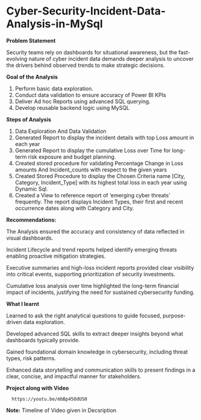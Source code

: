 # Cyber-Security-Incident-Data-Analysis-in-MySql

**Problem Statement**

Security teams rely on dashboards for situational awareness, but the fast-evolving nature of cyber incident data demands deeper analysis 
to uncover the drivers behind observed trends to make strategic decisions.

**Goal of the Analysis**

1. Perform basic data exploration.
2. Conduct data validation to ensure accuracy of Power BI KPIs
3. Deliver Ad hoc Reports using advanced SQL querying.
4. Develop reusable backend logic using MySQL

**Steps of Analysis**

1. Data Exploration And Data Validation
2. Generated Report to display the incident details with top Loss amount in each year
3. Generated Report to display the cumulative Loss over Time for long-term risk exposure and budget planning.
4. Created stored procedure for validating Percentage Change in  Loss amounts And Incident_counts with respect to the given years
5. Created Stored Procedure to display the Chosen Criteria name [City, Category, Incident_Type]  with its highest total loss in each year using Dynamic Sql.
6. Created a View to reference report of ‘emerging cyber threats’ frequently.
   The report displays Incident Types, their first and recent occurrence dates along with Category and City.
 
**Recommendations:**

The Analysis ensured the accuracy and consistency of data reflected in visual dashboards.

Incident Lifecycle and trend reports helped identify emerging threats enabling proactive mitigation strategies.

Executive summaries and high-loss incident reports provided clear visibility into critical events, supporting prioritization of security investments.

Cumulative loss analysis over time highlighted the long-term financial impact of incidents, justifying the need for sustained cybersecurity funding.

**What I learnt**

Learned to ask the right analytical questions to guide focused, purpose-driven data exploration.

Developed advanced SQL skills to extract deeper insights beyond what dashboards typically provide.

Gained foundational domain knowledge in cybersecurity, including threat types, risk patterns.

Enhanced data storytelling and communication skills to present findings in a clear, concise, and impactful manner for stakeholders.

**Project along with Video** 

      https://youtu.be/mbBp45OdUS0

**Note:** Timeline of Video given in Decsription
